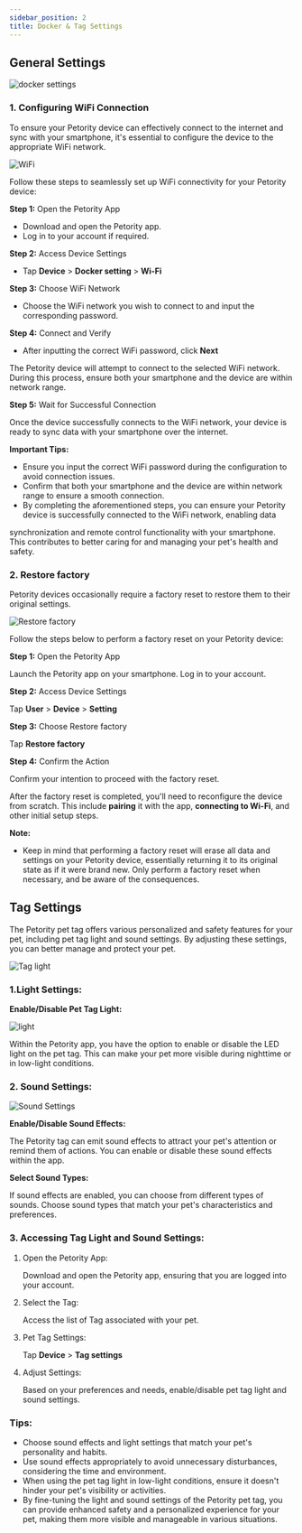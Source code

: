 ```yaml
---
sidebar_position: 2
title: Docker & Tag Settings
---
```


## General Settings
![docker settings](/img/logo.svg)
### 1. Configuring WiFi Connection
To ensure your Petority device can effectively connect to the internet and sync with your smartphone, it's essential to configure the device to the appropriate WiFi network.

![WiFi](/img/logo.svg)

Follow these steps to seamlessly set up WiFi connectivity for your Petority device:

**Step 1:** Open the Petority App

+ Download and open the Petority app.
+ Log in to your account if required.

**Step 2:** Access Device Settings

+ Tap **Device** > **Docker setting** > **Wi-Fi**

**Step 3:** Choose WiFi Network
+ Choose the WiFi network you wish to connect to and input the corresponding password.

**Step 4:** Connect and Verify

+ After inputting the correct WiFi password, click **Next**
  
The Petority device will attempt to connect to the selected WiFi network. During this process, ensure both your smartphone and the device are within network range.

**Step 5:** Wait for Successful Connection

Once the device successfully connects to the WiFi network, your device is ready to sync data with your smartphone over the internet.

**Important Tips:**
+ Ensure you input the correct WiFi password during the configuration to avoid connection issues.
+ Confirm that both your smartphone and the device are within network range to ensure a smooth connection.
+ By completing the aforementioned steps, you can ensure your Petority device is successfully connected to the WiFi network, enabling data 

synchronization and remote control functionality with your smartphone. This contributes to better caring for and managing your pet's health and safety.
### 2. Restore factory
Petority devices occasionally require a factory reset to restore them to their original settings.

![Restore factory](/img/logo.svg)

Follow the steps below to perform a factory reset on your Petority device:

**Step 1:** Open the Petority App

Launch the Petority app on your smartphone. Log in to your account.

**Step 2:** Access Device Settings

Tap **User** > **Device** > **Setting**

**Step 3:** Choose Restore factory

Tap **Restore factory**

**Step 4:** Confirm the Action

Confirm your intention to proceed with the factory reset.

After the factory reset is completed, you'll need to reconfigure the device from scratch. This include **pairing** it with the app, **connecting to Wi-Fi**, and other initial setup steps.

**Note:**
+ Keep in mind that performing a factory reset will erase all data and settings on your Petority device, essentially returning it to its original state as if it were brand new. Only perform a factory reset when necessary, and be aware of the consequences.

## Tag Settings
The Petority pet tag offers various personalized and safety features for your pet, including pet tag light and sound settings. By adjusting these settings, you can better manage and protect your pet.

![Tag light](/img/logo.svg)

### 1.Light Settings:
**Enable/Disable Pet Tag Light:**

![light](/img/logo.svg)

Within the Petority app, you have the option to enable or disable the LED light on the pet tag. This can make your pet more visible during nighttime or in low-light conditions.

### 2. Sound Settings:
![Sound Settings](/img/logo.svg)

**Enable/Disable Sound Effects:**

The Petority tag can emit sound effects to attract your pet's attention or remind them of actions. You can enable or disable these sound effects within the app.

**Select Sound Types:**

If sound effects are enabled, you can choose from different types of sounds. Choose sound types that match your pet's characteristics and preferences.
### 3. Accessing Tag Light and Sound Settings:
1. Open the Petority App: 

    Download and open the Petority app, ensuring that you are logged into your account.
2. Select the Tag: 

    Access the list of Tag associated with your pet.
3. Pet Tag Settings:

    Tap **Device** > **Tag settings**
4. Adjust Settings: 

    Based on your preferences and needs, enable/disable pet tag light and sound settings.
    
### Tips:
+ Choose sound effects and light settings that match your pet's personality and habits.
+ Use sound effects appropriately to avoid unnecessary disturbances, considering the time and environment.
+ When using the pet tag light in low-light conditions, ensure it doesn't hinder your pet's visibility or activities.
+ By fine-tuning the light and sound settings of the Petority pet tag, you can provide enhanced safety and a personalized experience for your pet, making them more visible and manageable in various situations.

